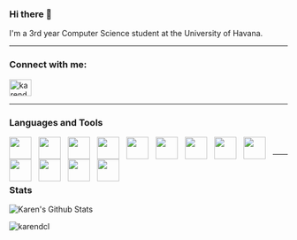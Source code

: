 ### Hi there 👋

I'm a 3rd year Computer Science student at the University of Havana.

---

<h3>Connect with me:</h3>
<p align="left">
<a href="https://www.linkedin.com/in/karen-cantero-lopez-ba0b30116/" target="blank"><img align="center" src="https://raw.githubusercontent.com/rahuldkjain/github-profile-readme-generator/master/src/images/icons/Social/linked-in-alt.svg" alt="karendcl" height="30" width="40" /></a>      
</p>

---

<h3>Languages and Tools</h3>

<img align = "left" width="40px" style= "padding-right:10px;" src= "https://cdn.jsdelivr.net/gh/devicons/devicon/icons/python/python-original.svg"></img>

<img align = "left" width="40px" style= "padding-right:10px;" src= "https://cdn.jsdelivr.net/gh/devicons/devicon/icons/csharp/csharp-original.svg"></img>

<img align = "left" width="40px" style= "padding-right:10px;" src= "https://cdn.jsdelivr.net/gh/devicons/devicon/icons/css3/css3-original.svg"></img>

<img align = "left" width="40px" style= "padding-right:10px;" src= "https://cdn.jsdelivr.net/gh/devicons/devicon/icons/html5/html5-original.svg"></img>

<img align = "left" width="40px" style= "padding-right:10px;" src= "https://cdn.jsdelivr.net/gh/devicons/devicon/icons/django/django-plain.svg"></img>

<img align = "left" width="40px" style= "padding-right:10px;" src= "https://cdn.jsdelivr.net/gh/devicons/devicon/icons/dotnetcore/dotnetcore-original.svg"></img>

<img align = "left" width="40px" style= "padding-right:10px;" src= "https://cdn.jsdelivr.net/gh/devicons/devicon/icons/git/git-original.svg"></img>

<img align = "left" width="40px" style= "padding-right:10px;" src= "https://cdn.jsdelivr.net/gh/devicons/devicon/icons/latex/latex-original.svg"></img>

<img align = "left" width="40px" style= "padding-right:10px;" src= "https://cdn.jsdelivr.net/gh/devicons/devicon/icons/markdown/markdown-original.svg"></img>

<img align = "left" width="40px" style= "padding-right:10px;" src= "https://cdn.jsdelivr.net/gh/devicons/devicon/icons/mysql/mysql-original.svg"></img> 

<img align = "left" width="40px" style= "padding-right:10px;" src= "https://cdn.jsdelivr.net/gh/devicons/devicon/icons/numpy/numpy-original.svg"></img> 

<img align = "left" width="40px" style= "padding-right:10px;" src= "https://cdn.jsdelivr.net/gh/devicons/devicon/icons/vscode/vscode-original.svg"></img> 

<img align = "left" width="40px" style= "padding-right:10px;" src= "https://upload.wikimedia.org/wikipedia/en/thumb/b/b2/Embarcadero_Delphi_10.4_Sydney_Product_Logo_and_Icon.svg/1200px-Embarcadero_Delphi_10.4_Sydney_Product_Logo_and_Icon.svg.png"></img>

<br/>

---
<br/>

### Stats


![Karen's Github Stats](https://github-readme-stats.vercel.app/api?username=karendcl&show_icons=true&theme=blueberry)

<p><img align="left" src="https://github-readme-stats.vercel.app/api/top-langs?username=karendcl&show_icons=true&locale=en&layout=compact" alt="karendcl" /></p>
            
          
            
        




<!--
**karendcl/karendcl** is a ✨ _special_ ✨ repository because its `README.md` (this file) appears on your GitHub profile.

Here are some ideas to get you started:

- 🔭 I’m currently working on ...
- 🌱 I’m currently learning ...
- 👯 I’m looking to collaborate on ...
- 🤔 I’m looking for help with ...
- 💬 Ask me about ...
- 📫 How to reach me: ...
- 😄 Pronouns: ...
- ⚡ Fun fact: ...
-->
